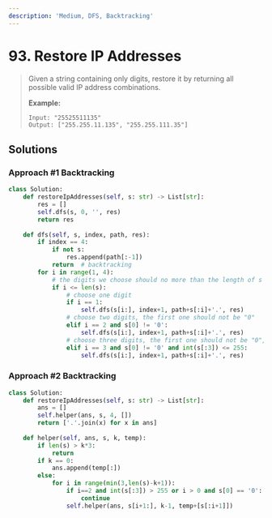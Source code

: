 ```yaml
---
description: 'Medium, DFS, Backtracking'
---
```


# 93. Restore IP Addresses

> Given a string containing only digits, restore it by returning all possible valid IP address combinations.
>
> **Example:**
>
> ```text
> Input: "25525511135"
> Output: ["255.255.11.135", "255.255.111.35"]
> ```

## Solutions

### Approach \#1 Backtracking 

```python
class Solution:
    def restoreIpAddresses(self, s: str) -> List[str]:
        res = []
        self.dfs(s, 0, '', res)
        return res
        
    def dfs(self, s, index, path, res):
        if index == 4:
            if not s:
                res.append(path[:-1])
            return  # backtracking
        for i in range(1, 4):
            # the digits we choose should no more than the length of s
            if i <= len(s):
                # choose one digit
                if i == 1:
                    self.dfs(s[i:], index+1, path+s[:i]+'.', res)
                # choose two digits, the first one should not be "0"
                elif i == 2 and s[0] != '0':
                    self.dfs(s[i:], index+1, path+s[:i]+'.', res)
                # choose three digits, the first one should not be "0", and should less than 256
                elif i == 3 and s[0] != '0' and int(s[:3]) <= 255:
                    self.dfs(s[i:], index+1, path+s[:i]+'.', res)

```

### Approach \#2 Backtracking

```python
class Solution:
    def restoreIpAddresses(self, s: str) -> List[str]:
        ans = []
        self.helper(ans, s, 4, [])
        return ['.'.join(x) for x in ans]
        
    def helper(self, ans, s, k, temp):
        if len(s) > k*3:
            return
        if k == 0:
            ans.append(temp[:])
        else:
            for i in range(min(3,len(s)-k+1)):
                if i==2 and int(s[:3]) > 255 or i > 0 and s[0] == '0':
                    continue
                self.helper(ans, s[i+1:], k-1, temp+[s[:i+1]])
```


